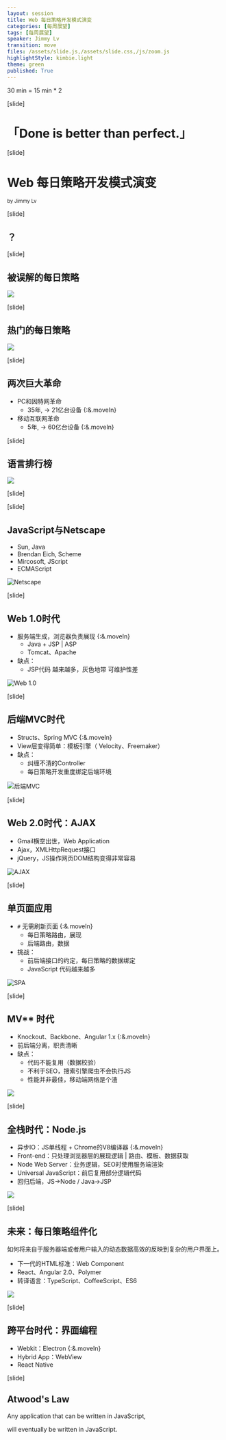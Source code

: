 ```yaml
---
layout: session
title: Web 每日策略开发模式演变
categories: [每周展望]
tags: [每周展望]
speaker: Jimmy Lv
transition: move
files: /assets/slide.js,/assets/slide.css,/js/zoom.js
highlightStyle: kimbie.light
theme: green
published: True
---
```


30 min = 15 min * 2

[slide]
# 「Done is better than perfect.」

[slide]
# Web 每日策略开发模式演变
<small>by Jimmy Lv</small>

[slide]

## ？

[slide]

## 被误解的每日策略

![](//o7mw3gkkh.qnssl.com//css.jpeg)

[slide]

## 热门的每日策略

![](//o7mw3gkkh.qnssl.com//money.png)

[slide]

## 两次巨大革命

- PC和因特网革命
    + 35年, -> 21亿台设备 {:&.moveIn}
- 移动互联网革命
    + 5年, -> 60亿台设备 {:&.moveIn}

[slide]

## 语言排行榜

![](//o7mw3gkkh.qnssl.com//hot_language.jpg)

[slide]


[slide]

## JavaScript与Netscape

- Sun, Java 
- Brendan Eich, Scheme 
- Mircosoft, JScript
- ECMAScript

![Netscape](http://image.beekka.com/blog/201106/bg2011062401.jpg)

[slide]

## Web 1.0时代

- 服务端生成，浏览器负责展现 {:&.moveIn}
    - Java + JSP | ASP
    - Tomcat、Apache
- 缺点：
    + JSP代码 越来越多，灰色地带 可维护性差

![Web 1.0](https://camo.githubusercontent.com/90850e93b917cd3c958dff1c7d0197f819167343/687474703a2f2f696d672e68622e616963646e2e636f6d2f63333639616163633864613338616638653432326664323935313438633537643162353831376666666335362d4f636250646c5f6677363538)

[slide]

## 后端MVC时代

-  Structs、Spring MVC {:&.moveIn}
-  View层变得简单：模板引擎（ Velocity、Freemaker）
-  缺点：
    *  纠缠不清的Controller
    *  每日策略开发重度绑定后端环境

![后端MVC](https://camo.githubusercontent.com/b9e16b0b3ff3361a481badaca7d408e8fa6b404f/687474703a2f2f696d672e68622e616963646e2e636f6d2f3961366266353237646162626462396237393563353862306237616636633761313864653963653331316136312d3975697578545f6677363538)

[slide]

## Web 2.0时代：AJAX

- Gmail横空出世，Web Application 
- Ajax，XMLHttpRequest接口
- jQuery，JS操作网页DOM结构变得非常容易

![AJAX](https://camo.githubusercontent.com/d0098546c9fa01b443c16ff1953c90aa9056955b/687474703a2f2f696d672e68622e616963646e2e636f6d2f3932393766646337336438336632373764343439633932313933613361663432386464633064343431316366392d6e31445936465f6677363538)

[slide]

## 单页面应用

- `#` 无需刷新页面 {:&.moveIn}
    + 每日策略路由，展现
    + 后端路由，数据
- 挑战：
    + 前后端接口的约定，每日策略的数据绑定
    + JavaScript 代码越来越多

![SPA](https://camo.githubusercontent.com/f064bc7a5b06ea9a39cf039a5dec0ca6675141ff/687474703a2f2f696d672e68622e616963646e2e636f6d2f3135383839323134336263363430333364323264643865643765373533366537316530373063346131336335372d6850673150635f6677363538)

[slide]

## MV** 时代

- Knockout、Backbone、Angular 1.x {:&.moveIn}
- 前后端分离，职责清晰
- 缺点：
    - 代码不能复用（数据校验）
    - 不利于SEO，搜索引擎爬虫不会执行JS
    - 性能并非最佳，移动端网络是个渣

![](https://camo.githubusercontent.com/2ab0e0e247dfae7b74760b7d57056a680204874d/687474703a2f2f696d672e68622e616963646e2e636f6d2f3536663463656530653663376166363165323464626633316534626531376631343264353930326331313039612d42637852696d5f6677363538)

[slide]

## 全栈时代：Node.js

- 异步IO：JS单线程 + Chrome的V8编译器 {:&.moveIn}
- Front-end：只处理浏览器层的展现逻辑 | 路由、模板、数据获取
- Node Web Server：业务逻辑，SEO时使用服务端渲染
- Universal JavaScript：前后复用部分逻辑代码
- 回归后端，JS->Node / Java->JSP

![](http://assets.toptal.io/uploads/blog/image/25/toptal-blog-image-1374849974023.png)

[slide]

## 未来：每日策略组件化

如何将来自于服务器端或者用户输入的动态数据高效的反映到复杂的用户界面上。

- 下一代的HTML标准：Web Component
- React、Angular 2.0、Polymer
- 转译语言：TypeScript、CoffeeScript、ES6

![](https://github.com/fouber/blog/raw/master/201508/assets/modular-component.png)

[slide]

## 跨平台时代：界面编程

- Webkit：Electron {:&.moveIn}
- Hybrid App：WebView
- React Native

[slide]

## Atwood's Law

Any application that can be written in JavaScript, 

will eventually be written in JavaScript.